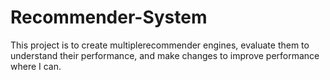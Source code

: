 # Recommender-System
This project is to create multiplerecommender engines, evaluate them to understand their 
performance, and make changes to improve performance where I can.
